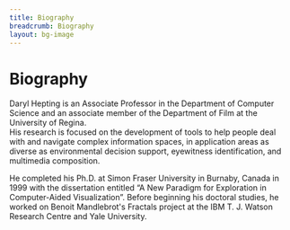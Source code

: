 ```yaml
---
title: Biography
breadcrumb: Biography
layout: bg-image
---
```

# Biography

Daryl Hepting is an Associate Professor in the Department of Computer Science
and an associate member of the Department of Film at the University of Regina.  
His research is focused on the development of tools to help people deal with
and navigate complex information spaces,
in application areas as diverse as environmental decision support,
eyewitness identification, and multimedia composition.

<!--
			He was a co-chair of the 2011 RSFDGrC meeting.
-->

He completed his Ph.D. at Simon Fraser University in
Burnaby, Canada in 1999 with the dissertation entitled &ldquo;A New Paradigm for
Exploration in Computer-Aided Visualization&rdquo;.
Before beginning his doctoral studies,
he worked on Benoit Mandlebrot's Fractals project at the IBM T. J. Watson Research Centre and Yale University.

<!--
			I am founding President of the Canada Saskatchewan chapter of the Computer Science Teachers Association.

			FLL Partner
-->
